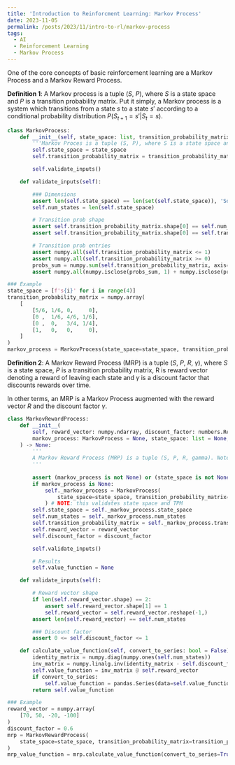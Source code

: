 ```yaml
---
title: 'Introduction to Reinforcment Learning: Markov Process'
date: 2023-11-05
permalink: /posts/2023/11/intro-to-rl/markov-process
tags:
  - AI
  - Reinforcement Learning
  - Markov Process
---
```


One of the core concepts of basic reinforcement learning are a Markov Process and a Markov Reward Process.

**Definition 1**: A Markov process is a tuple ($S$, $P$), where $S$ is a state space and $P$ is a transition probability matrix.
Put it simply, a Markov process is a system which transitions from a state $s$ to a state $s'$ according to a conditional probability distribution $P(S_{t+1}=s' | S_t = s)$.

```python
class MarkovProcess:
    def __init__(self, state_space: list, transition_probability_matrix: numpy.ndarray) -> None:
        '''Markov Proces is a tuple (S, P), where S is a state space and P is a transition probability matrix.'''
        self.state_space = state_space
        self.transition_probability_matrix = transition_probability_matrix

        self.validate_inputs()

    def validate_inputs(self):

        ### Dimensions
        assert len(self.state_space) == len(set(self.state_space)), 'Some state names are not unique!'
        self.num_states = len(self.state_space)

        # Transition prob shape
        assert self.transition_probability_matrix.shape[0] == self.num_states
        assert self.transition_probability_matrix.shape[0] == self.transition_probability_matrix.shape[1]

        # Transition prob entries
        assert numpy.all(self.transition_probability_matrix <= 1)
        assert numpy.all(self.transition_probability_matrix >= 0)
        probs_sum = numpy.sum(self.transition_probability_matrix, axis=1)
        assert numpy.all(numpy.isclose(probs_sum, 1) + numpy.isclose(probs_sum, 0)), 'Sum of probabilities must be 0 (for terminal states) or 1 in each row!'

### Example
state_space = [f's{i}' for i in range(4)]
transition_probability_matrix = numpy.array(
    [
        [5/6, 1/6, 0,     0],
        [0 ,  1/6, 4/6, 1/6],
        [0 ,  0,   3/4, 1/4],
        [1,   0,   0,     0],
    ]
)
markov_process = MarkovProcess(state_space=state_space, transition_probability_matrix=transition_probability_matrix)

```

**Definition 2**: A Markov Reward Process (MRP) is a tuple ($S$, $P$, $R$, $\gamma$), where $S$ is a state space, $P$ is a transition probability matrix, R is reward vector denoting a reward of leaving each state and $\gamma$ is a discount factor that discounts rewards over time. 

In other terms, an MRP is a Markov Process augmented with the reward vector $R$ and the discount factor $\gamma$.
```python
class MarkovRewardProcess:
    def __init__(
        self, reward_vector: numpy.ndarray, discount_factor: numbers.Real,
        markov_process: MarkovProcess = None, state_space: list = None, transition_probability_matrix: numpy.ndarray = None, 
    ) -> None:
        '''
        A Markov Reward Process (MRP) is a tuple (S, P, R, gamma). Note: there is no action space!
        '''
        
        assert (markov_process is not None) or (state_space is not None and transition_probability_matrix is not None)
        if markov_process is None:
            self._markov_process = MarkovProcess(
                state_space=state_space, transition_probability_matrix=transition_probability_matrix
            ) # NOTE: this validates state space and TPM
        self.state_space = self._markov_process.state_space
        self.num_states = self._markov_process.num_states
        self.transition_probability_matrix = self._markov_process.transition_probability_matrix
        self.reward_vector = reward_vector
        self.discount_factor = discount_factor

        self.validate_inputs()

        # Results
        self.value_function = None

    def validate_inputs(self):

        # Reward vector shape
        if len(self.reward_vector.shape) == 2:
            assert self.reward_vector.shape[1] == 1
            self.reward_vector = self.reward_vector.reshape(-1,)
        assert len(self.reward_vector) == self.num_states

        ### Discount factor
        assert 0 <= self.discount_factor <= 1

    def calculate_value_function(self, convert_to_series: bool = False):
        identity_matrix = numpy.diag(numpy.ones(self.num_states))
        inv_matrix = numpy.linalg.inv(identity_matrix - self.discount_factor * self.transition_probability_matrix)
        self.value_function = inv_matrix @ self.reward_vector
        if convert_to_series:
            self.value_function = pandas.Series(data=self.value_function, index=self.state_space)
        return self.value_function                   

### Example
reward_vector = numpy.array(
    [70, 50, -20, -100]
)
discount_factor = 0.6
mrp = MarkovRewardProcess(
    state_space=state_space, transition_probability_matrix=transition_probability_matrix, reward_vector=reward_vector, discount_factor=discount_factor
)
mrp_value_function = mrp.calculate_value_function(convert_to_series=True)

```
